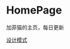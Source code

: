 # HomePage
加菲猫的主页，每日更新

 

 

[设计模式](https://github.com/PlusFlyCat/HomePage/blob/main/docs/Design-Pattern.md)

